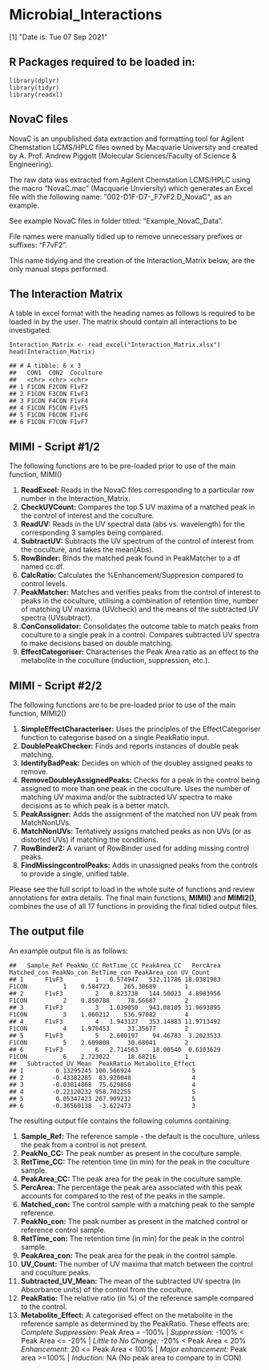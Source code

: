 # Microbial_Interactions    ## 

[1] "Date is: Tue 07 Sep 2021"

## R Packages required to be loaded in:

    library(dplyr)
    library(tidyr)
    library(readxl)

## NovaC files

NovaC is an unpublished data extraction and formatting tool for Agilent
Chemstation LCMS/HPLC files owned by Macquarie University and created by
A. Prof. Andrew Piggott (Molecular Sciences/Faculty of Science &
Engineering).

The raw data was extracted from Agilent Chemstation LCMS/HPLC using the
macro “NovaC.mac” (Macquarie Unviersity) which generates an Excel file
with the following name: "002-D1F-D7-\_F7vF2.D\_NovaC", as an example.

See example NovaC files in folder titled: “Example\_NovaC\_Data”.

File names were manually tidied up to remove unnecessary prefixes or
suffixes: “F7vF2”.

This name tidying and the creation of the Interaction\_Matrix below, are
the only manual steps performed.

## The Interaction Matrix

A table in excel format with the heading names as follows is required to
be loaded in by the user. The matrix should contain all interactions to
be investigated.

    Interaction_Matrix <- read_excel("Interaction_Matrix.xlsx")
    head(Interaction_Matrix)

    ## # A tibble: 6 x 3
    ##   CON1  CON2  Coculture
    ##   <chr> <chr> <chr>    
    ## 1 F1CON F2CON F1vF2    
    ## 2 F1CON F3CON F1vF3    
    ## 3 F1CON F4CON F1vF4    
    ## 4 F1CON F5CON F1vF5    
    ## 5 F1CON F6CON F1vF6    
    ## 6 F1CON F7CON F1vF7

## MIMI - Script \#1/2

The following functions are to be pre-loaded prior to use of the main
function, MIMI()

1.  **ReadExcel:** Reads in the NovaC files corresponding to a
    particular row number in the Interaction\_Matrix.
2.  **CheckUVCount:** Compares the top 5 UV maxima of a matched peak in
    the control of interest and the coculture.
3.  **ReadUV:** Reads in the UV spectral data (abs vs. wavelength) for
    the corresponding 3 samples being compared.
4.  **SubtractUV:** Subtracts the UV spectrum of the control of interest
    from the coculture, and takes the mean(Abs).
5.  **RowBinder:** Binds the matched peak found in PeakMatcher to a df
    named cc.df.
6.  **CalcRatio:** Calculates the %Enhancement/Suppresion compared to
    control levels.
7.  **PeakMatcher:** Matches and verifies peaks from the control of
    interest to peaks in the coculture, utilising a combination of
    retention time, number of matching UV maxima (UVcheck) and the means
    of the subtracted UV spectra (UVsubtract).
8.  **ConConsolidator:** Consolidates the outcome table to match peaks
    from coculture to a single peak in a control. Compares subtracted UV
    spectra to make decisions based on double matching.
9.  **EffectCategoriser:** Characterises the Peak Area ratio as an
    effect to the metabolite in the coculture (induction, suppression,
    etc.).

## MIMI - Script \#2/2

The following functions are to be pre-loaded prior to use of the main
function, MIMI2()

1.  **SimpleEffectCharacteriser:** Uses the principles of the
    EffectCategoriser function to categorise based on a single PeakRatio
    input.
2.  **DoublePeakChecker:** Finds and reports instances of double peak
    matching.
3.  **IdentifyBadPeak:** Decides on which of the doubley assigned peaks
    to remove.
4.  **RemoveDoubleyAssignedPeaks:** Checks for a peak in the control
    being assigned to more than one peak in the coculture. Uses the
    number of matching UV maxima and/or the subtracted UV spectra to
    make decisions as to which peak is a better match.
5.  **PeakAssigner:** Adds the assignment of the matched non UV peak
    from MatchNonUVs.
6.  **MatchNonUVs:** Tentatively assigns matched peaks as non UVs (or as
    distorted UVs) if matching the conditions.
7.  **RowBinder2:** A variant of RowBinder used for adding missing
    control peaks.
8.  **FindMissingcontrolPeaks:** Adds in unassigned peaks from the
    controls to provide a single, unified table.

Please see the full script to load in the whole suite of functions and
review annotations for extra details. The final main functions,
**MIMI()** and **MIMI2()**, combines the use of all 17 functions in
providing the final tidied output files.

## The output file

An example output file is as follows:

    ##   Sample_Ref PeakNo_CC RetTime_CC PeakArea_CC   PercArea Matched_con PeakNo_con RetTime_con PeakArea_con UV_Count
    ## 1      F1vF3         1   0.574947   532.11786 18.0381983       F1CON          1    0.584723    265.30689        1
    ## 2      F1vF3         2   0.823738   144.50023  4.8983956       F1CON          2    0.850788     78.56687        2
    ## 3      F1vF3         3   1.039050   943.08105 31.9693895       F1CON          3    1.060212    536.97082        4
    ## 4      F1vF3         4   1.943127   353.14883 11.9713492       F1CON          4    1.970453     33.35677        2
    ## 5      F1vF3         5   2.600197    94.46783  3.2023533       F1CON          5    2.609808     30.68041        2
    ## 6      F1vF3         6   2.714563    18.00540  0.6103629       F1CON          6    2.723022     18.68216        1
    ##   Subtracted_UV_Mean  PeakRatio Metabolite_Effect
    ## 1         0.13295245 100.566924                 5
    ## 2        -0.43382285  83.920048                 4
    ## 3        -0.03814868  75.629850                 4
    ## 4        -0.22120232 958.702255                 5
    ## 5         0.05347423 207.909232                 5
    ## 6        -0.36560138  -3.622473                 3

The resulting output file contains the following columns containing:

1.  **Sample\_Ref:** The reference sample - the default is the
    coculture, unless the peak from a control is not present.
2.  **PeakNo\_CC:** The peak number as present in the coculture sample.
3.  **RetTime\_CC:** The retention time (in min) for the peak in the
    coculture sample.
4.  **PeakArea\_CC:** The peak area for the peak in the coculture
    sample.
5.  **PercArea:** The percentage the peak area associated with this peak
    accounts for compared to the rest of the peaks in the sample.
6.  **Matched\_con:** The control sample with a matching peak to the
    sample reference.
7.  **PeakNo\_con:** The peak number as present in the matched control
    or reference control sample.
8.  **RetTime\_con:** The retention time (in min) for the peak in the
    control sample.
9.  **PeakArea\_con:** The peak area for the peak in the control sample.
10. **UV\_Count:** The number of UV maxima that match between the
    control and coculture peaks.
11. **Subtracted\_UV\_Mean:** The mean of the subtracted UV spectra (in
    Absorbance units) of the control from the coculture.
12. **PeakRatio:** The relative ratio (in %) of the reference sample
    compared to the control.
13. **Metabolite\_Effect:** A categorised effect on the metabolite in
    the reference sample as determined by the PeakRatio. These effects
    are: *Complete Suppression:* Peak Area = -100% | *Suppression:*
    -100% &lt; Peak Area &lt;= -20% | *Little to No Change:* -20% &lt;
    Peak Area &lt; 20% *Enhancement:* 20 &lt;= Peak Area &lt; 100% |
    *Major enhancement:* Peak area &gt;=100% | *Induction:* NA (No peak
    area to compare to in CON)
